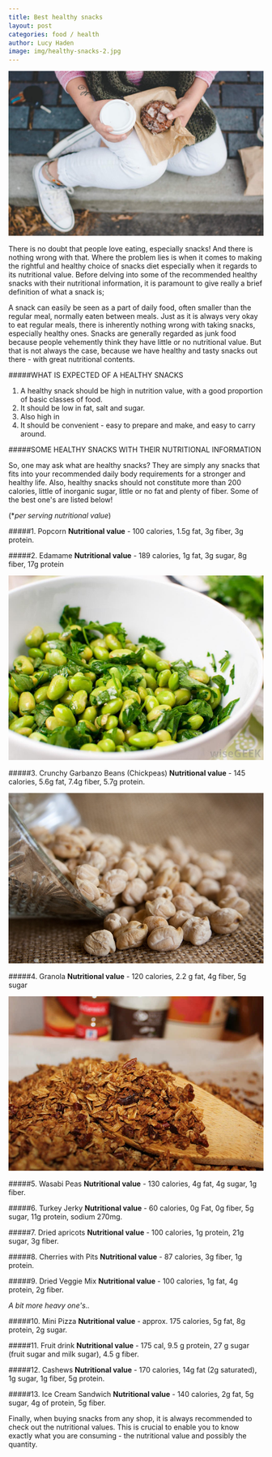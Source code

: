 ```yaml
---
title: Best healthy snacks
layout: post
categories: food / health
author: Lucy Haden
image: img/healthy-snacks-2.jpg
---
```


![Healthy snacks](/img/healthy-snacks.jpg)
 

There is no doubt that people love eating, especially snacks! And there is nothing wrong with that. Where the problem lies is when it comes to making the rightful and healthy choice of snacks diet especially when it regards to its nutritional value. Before delving into some of the recommended healthy snacks with their nutritional information, it is paramount to give really a brief definition of what a snack is;

A snack can easily be seen as a part of daily food, often smaller than the regular meal, normally eaten between meals. Just as it is always very okay to eat regular meals, there is inherently nothing wrong with taking snacks, especially healthy ones. 
Snacks are generally regarded as junk food because people vehemently think they have little or no nutritional value. But that is not always the case, because we have healthy and tasty snacks out there - with great nutritional contents.

#####WHAT IS EXPECTED OF A HEALTHY SNACKS

 1. A healthy snack should be high in nutrition value, with a good proportion of basic classes of food.                      
 2. It should be low in fat, salt and sugar.
 3. Also high in 
 4. It should be convenient - easy to prepare and make, and  easy to carry around.

#####SOME HEALTHY SNACKS WITH THEIR NUTRITIONAL INFORMATION

So, one may ask what are healthy snacks? They are simply any snacks that fits into your recommended daily body requirements for a stronger and healthy life. Also, healthy snacks should not constitute more than 200 calories, little of inorganic sugar, little or no fat and plenty of fiber. Some of the best one's are listed below! 

(**per serving nutritional value*)

#####1. Popcorn
**Nutritional value** - 100 calories, 1.5g fat, 3g fiber, 3g protein.

#####2. Edamame
**Nutritional value** - 189 calories, 1g fat, 3g sugar, 8g fiber, 17g protein

![Healthy snacks](/img/healthy-snacks-3.jpg)


#####3. Crunchy Garbanzo Beans (Chickpeas)
**Nutritional value** - 145 calories, 5.6g fat, 7.4g fiber, 5.7g protein.

![Healthy snacks](/img/healthy-snacks-4.jpg)

#####4. Granola
**Nutritional value** - 120 calories, 2.2 g fat, 4g fiber, 5g sugar

![Healthy snacks](/img/healthy-snacks-5.jpg)

#####5. Wasabi Peas
**Nutritional value** - 130 calories, 4g fat, 4g sugar, 1g fiber.


#####6. Turkey Jerky
**Nutritional value** - 60 calories, 0g Fat, 0g fiber, 5g sugar, 11g protein, sodium 270mg.


#####7. Dried apricots
**Nutritional value** - 100 calories, 1g protein, 21g sugar, 3g fiber.


#####8. Cherries with Pits
**Nutritional value** - 87 calories, 3g fiber, 1g protein.


#####9. Dried Veggie Mix
**Nutritional value** - 100 calories, 1g fat, 4g protein, 2g fiber.


*A bit more heavy one's..*

#####10. Mini Pizza
**Nutritional value** - approx. 175 calories, 5g fat, 8g protein, 2g sugar.


#####11. Fruit drink
**Nutritional value** - 175 cal, 9.5 g protein, 27 g sugar (fruit sugar and milk sugar), 4.5 g fiber.


#####12. Cashews
**Nutritional value** - 170 calories, 14g fat (2g saturated), 1g sugar, 1g fiber, 5g protein.


#####13. Ice Cream Sandwich
**Nutritional value** - 140 calories, 2g fat, 5g sugar, 4g of protein, 5g fiber.


Finally, when buying snacks from any shop, it is always recommended to check out the nutritional values. This is crucial to enable you to know exactly what you are consuming - the nutritional value and possibly the quantity. 



